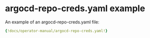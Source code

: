 # argocd-repo-creds.yaml example

An example of an argocd-repo-creds.yaml file:

```yaml
{!docs/operator-manual/argocd-repo-creds.yaml!}
```
